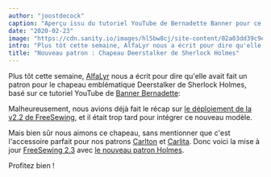 ```yaml
---
author: "joostdecock"
caption: "Aperçu issu du tutoriel YouTube de Bernadette Banner pour ce chapeau"
date: "2020-02-23"
image: "https://cdn.sanity.io/images/hl5bw8cj/site-content/02a03dd39c9e5317e89681482735e8e5929d7c2d-2748x1546.jpg"
intro: "Plus tôt cette semaine, AlfaLyr nous a écrit pour dire qu'elle avait fait un patron pour le chapeau emblématique Deerstalker de Sherlock Holmes, basé sur ce tutoriel YouTube de Banner Bernadette :"
title: "Nouveau patron : Chapeau Deerstalker de Sherlock Holmes"
---
```



Plus tôt cette semaine, [AlfaLyr](/users/alfalyr) nous a écrit pour dire qu'elle avait fait un patron pour le chapeau emblématique Deerstalker de Sherlock Holmes, basé sur ce tutoriel YouTube de [Banner Bernadette](https://www.youtube.com/channel/UCSHtaUm-FjUps090S7crO4Q):

<YouTube id='H24VBFMZJF4' />

Malheureusement, nous avions déjà fait le récap sur [le déploiement de la v2.2 de FreeSewing](/blog/breanna-measurements-sizes-in-2-2/), et il était trop tard pour intégrer ce nouveau modèle.

Mais bien sûr nous aimons ce chapeau, sans mentionner que c'est l'accessoire parfait pour nos patrons [Carlton](/designs/carlton/) et [Carlita](/designs/carlita/). Donc voici la mise à jour [FreeSewing 2.3](https://github.com/freesewing/freesewing/releases/tag/v2.2.0) avec [le nouveau patron Holmes](/designs/holmes/).

Profitez bien !


